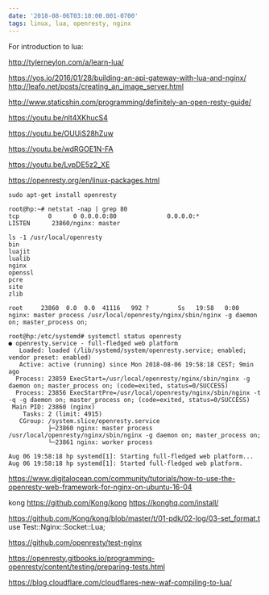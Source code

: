 ```yaml
---
date: '2018-08-06T03:10:00.001-0700'
tags: linux, lua, openresty, nginx
---
```


For introduction to lua:

http://tylerneylon.com/a/learn-lua/


https://yos.io/2016/01/28/building-an-api-gateway-with-lua-and-nginx/
http://leafo.net/posts/creating_an_image_server.html

http://www.staticshin.com/programming/definitely-an-open-resty-guide/


https://youtu.be/nlt4XKhucS4

https://youtu.be/OUUiS28hZuw

https://youtu.be/wdRGOE1N-FA

https://youtu.be/LvpDE5z2_XE


https://openresty.org/en/linux-packages.html

```
sudo apt-get install openresty
```


```
root@hp:~# netstat -nap | grep 80
tcp        0      0 0.0.0.0:80              0.0.0.0:*               LISTEN      23860/nginx: master 
```



```
ls -1 /usr/local/openresty 
bin
luajit
lualib
nginx
openssl
pcre
site
zlib
```


```
root     23860  0.0  0.0  41116   992 ?        Ss   19:58   0:00 nginx: master process /usr/local/openresty/nginx/sbin/nginx -g daemon on; master_process on;
```



```
root@hp:/etc/systemd# systemctl status openresty
● openresty.service - full-fledged web platform
   Loaded: loaded (/lib/systemd/system/openresty.service; enabled; vendor preset: enabled)
   Active: active (running) since Mon 2018-08-06 19:58:18 CEST; 9min ago
  Process: 23859 ExecStart=/usr/local/openresty/nginx/sbin/nginx -g daemon on; master_process on; (code=exited, status=0/SUCCESS)
  Process: 23856 ExecStartPre=/usr/local/openresty/nginx/sbin/nginx -t -q -g daemon on; master_process on; (code=exited, status=0/SUCCESS)
 Main PID: 23860 (nginx)
    Tasks: 2 (limit: 4915)
   CGroup: /system.slice/openresty.service
           ├─23860 nginx: master process /usr/local/openresty/nginx/sbin/nginx -g daemon on; master_process on;
           └─23861 nginx: worker process

Aug 06 19:58:18 hp systemd[1]: Starting full-fledged web platform...
Aug 06 19:58:18 hp systemd[1]: Started full-fledged web platform.
```



https://www.digitalocean.com/community/tutorials/how-to-use-the-openresty-web-framework-for-nginx-on-ubuntu-16-04


kong
https://github.com/Kong/kong
https://konghq.com/install/

https://github.com/Kong/kong/blob/master/t/01-pdk/02-log/03-set_format.t
use Test::Nginx::Socket::Lua;

https://github.com/openresty/test-nginx

https://openresty.gitbooks.io/programming-openresty/content/testing/preparing-tests.html




https://blog.cloudflare.com/cloudflares-new-waf-compiling-to-lua/
